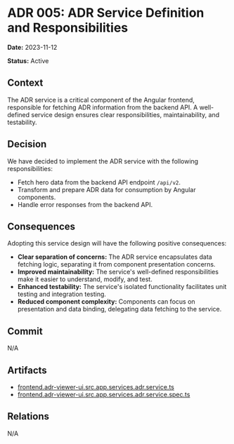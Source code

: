 # ADR 005: ADR Service Definition and Responsibilities

**Date:** 2023-11-12

**Status:** Active

## Context

The ADR service is a critical component of the Angular frontend, responsible for fetching ADR information from the backend API. A well-defined service design ensures clear responsibilities, maintainability, and testability.

## Decision

We have decided to implement the ADR service with the following responsibilities:

* Fetch hero data from the backend API endpoint `/api/v2`.
* Transform and prepare ADR data for consumption by Angular components.
* Handle error responses from the backend API.

## Consequences

Adopting this service design will have the following positive consequences:

* **Clear separation of concerns:** The ADR service encapsulates data fetching logic, separating it from component presentation concerns.
* **Improved maintainability:** The service's well-defined responsibilities make it easier to understand, modify, and test.
* **Enhanced testability:** The service's isolated functionality facilitates unit testing and integration testing.
* **Reduced component complexity:** Components can focus on presentation and data binding, delegating data fetching to the service.

## Commit

N/A

## Artifacts

- [frontend.adr-viewer-ui.src.app.services.adr.service.ts](../../frontend/adr-viewer-ui/src/app/services/adr.service.ts)
- [frontend.adr-viewer-ui.src.app.services.adr.service.spec.ts](../../frontend/adr-viewer-ui/src/app/services/adr.service.spec.ts)


## Relations

N/A